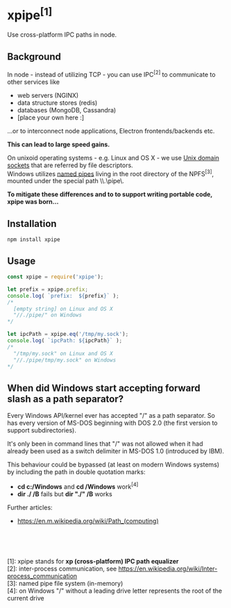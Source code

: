 
xpipe<sup>[1]</sup>
===================

Use cross-platform IPC paths in node.

Background
----------

In node - instead of utilizing TCP - you can use IPC<sup>[2]</sup> to communicate to other services like

- web servers (NGINX)
- data structure stores (redis)
- databases (MongoDB, Cassandra)
- [place your own here :]

...or to interconnect node applications, Electron frontends/backends etc.  

**This can lead to large speed gains.**

On unixoid operating systems - e.g. Linux and OS X - we use [Unix domain sockets](https://en.wikipedia.org/wiki/Unix_domain_socket) 
that are referred by file descriptors.  
Windows utilizes [named pipes](https://en.wikipedia.org/wiki/Named_pipe) living 
in the root directory of the NPFS<sup>[3]</sup>, mounted under the special path \\\\.\\pipe\\.

**To mitigate these differences and to to support writing portable code, xpipe was born...**

Installation
------------

    npm install xpipe


Usage
-----

```javascript
const xpipe = require('xpipe');

let prefix = xpipe.prefix;
console.log( `prefix:  ${prefix}` );
/*
  [empty string] on Linux and OS X
  "//./pipe/" on Windows
*/

let ipcPath = xpipe.eq('/tmp/my.sock');
console.log( `ipcPath: ${ipcPath}` );
/*
  "/tmp/my.sock" on Linux and OS X
  "//./pipe/tmp/my.sock" on Windows
*/
```

When did Windows start accepting forward slash as a path separator?
-------------------------------------------------------------------

Every Windows API/kernel ever has accepted "/" as a path separator.
So has every version of MS-DOS beginning with DOS 2.0 (the first version 
to support subdirectories).

It's only been in command lines that "/" was not allowed when it had
already been used as a switch delimiter in MS-DOS 1.0 (introduced by IBM).

This behaviour could be bypassed (at least on modern Windows systems) by including 
the path in double quotation marks:
- **cd c:/Windows** and **cd /Windows** work<sup>[4]</sup>
- **dir ./ /B** fails but **dir "./" /B** works

Further articles: 
- https://en.m.wikipedia.org/wiki/Path_(computing)

<p>&nbsp;</p> 
<p>&nbsp;</p> 
  
[1]: xpipe stands for **xp (cross-platform) IPC path equalizer**  
[2]: inter-process communication, see https://en.wikipedia.org/wiki/Inter-process_communication  
[3]: named pipe file system (in-memory)  
[4]: on Windows "/" without a leading drive letter represents the root of the current drive  
